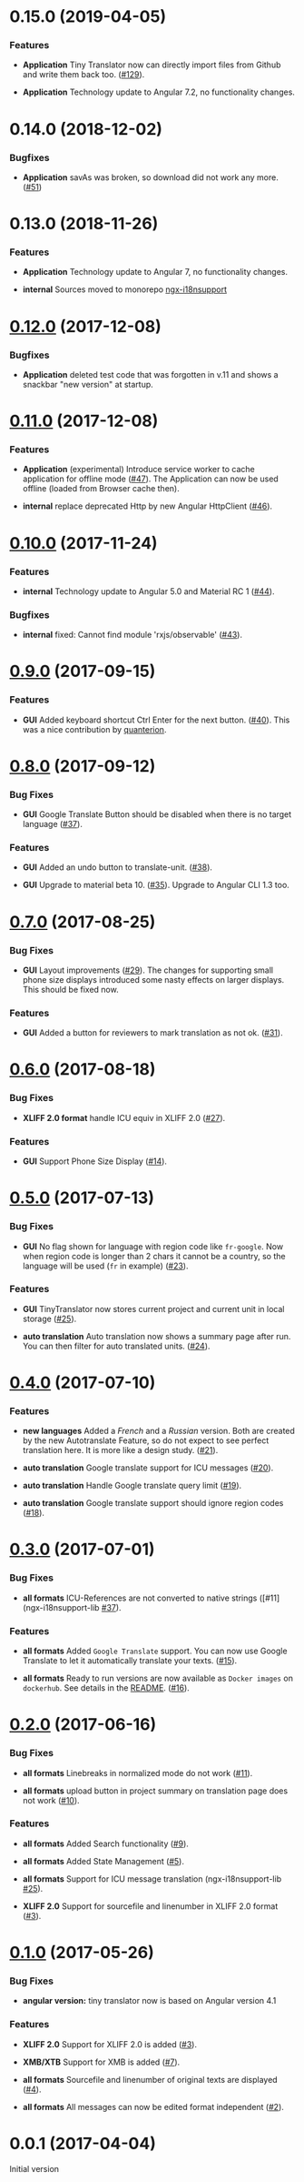 <a name="0.15.0"></a>
# 0.15.0 (2019-04-05)

### Features

* **Application** Tiny Translator now can directly import files from Github and write them back too. ([#129](https://github.com/martinroob/ngx-i18nsupport/issues/129)).

* **Application** Technology update to Angular 7.2, no functionality changes.

<a name="0.14.0"></a>
# 0.14.0 (2018-12-02)

### Bugfixes

* **Application** savAs was broken, so download did not work any more.([#51](https://github.com/martinroob/tiny-translator/issues/51))

<a name="0.13.0"></a>
# 0.13.0 (2018-11-26)

### Features

* **Application** Technology update to Angular 7, no functionality changes.

* **internal** Sources moved to monorepo [ngx-i18nsupport](https://github.com/martinroob/ngx-i18nsupport)

<a name="0.12.0"></a>
# [0.12.0](https://github.com/martinroob/tiny-translator/compare/v0.12.0...v0.11.0) (2017-12-08)

### Bugfixes

* **Application** deleted test code that was forgotten in v.11 and shows a snackbar "new version" at startup.

<a name="0.11.0"></a>
# [0.11.0](https://github.com/martinroob/tiny-translator/compare/v0.11.0...v0.10.0) (2017-12-08)

### Features

* **Application** (experimental) Introduce service worker to cache application for offline mode ([#47](https://github.com/martinroob/tiny-translator/issues/47)).
The Application can now be used offline (loaded from Browser cache then).

* **internal** replace deprecated Http by new Angular HttpClient  ([#46](https://github.com/martinroob/tiny-translator/issues/46)).

<a name="0.10.0"></a>
# [0.10.0](https://github.com/martinroob/tiny-translator/compare/v0.10.0...v0.9.0) (2017-11-24)

### Features

* **internal** Technology update to Angular 5.0 and Material RC 1 ([#44](https://github.com/martinroob/tiny-translator/issues/44)).

### Bugfixes

* **internal** fixed: Cannot find module 'rxjs/observable' ([#43](https://github.com/martinroob/tiny-translator/issues/43)).

<a name="0.9.0"></a>
# [0.9.0](https://github.com/martinroob/tiny-translator/compare/v0.9.0...v0.8.0) (2017-09-15)

### Features

* **GUI** Added keyboard shortcut Ctrl Enter for the next button. ([#40](https://github.com/martinroob/tiny-translator/issues/40)).
This was a nice contribution by [quanterion](https://github.com/quanterion).

<a name="0.8.0"></a>
# [0.8.0](https://github.com/martinroob/tiny-translator/compare/v0.8.0...v0.7.0) (2017-09-12)

### Bug Fixes

* **GUI** Google Translate Button should be disabled when there is no target language ([#37](https://github.com/martinroob/tiny-translator/issues/37)).

### Features

* **GUI** Added an undo button to translate-unit. ([#38](https://github.com/martinroob/tiny-translator/issues/38)).

* **GUI** Upgrade to material beta 10. ([#35](https://github.com/martinroob/tiny-translator/issues/35)).
 Upgrade to Angular CLI 1.3 too.
 
<a name="0.7.0"></a>
# [0.7.0](https://github.com/martinroob/tiny-translator/compare/v0.7.0...v0.6.0) (2017-08-25)

### Bug Fixes

* **GUI** Layout improvements ([#29](https://github.com/martinroob/tiny-translator/issues/29)).
The changes for supporting small phone size displays introduced some nasty effects on larger displays.
This should be fixed now.

### Features

* **GUI** Added a button for reviewers to mark translation as not ok. ([#31](https://github.com/martinroob/tiny-translator/issues/31)).

<a name="0.6.0"></a>
# [0.6.0](https://github.com/martinroob/tiny-translator/compare/v0.6.0...v0.5.0) (2017-08-18)

### Bug Fixes

* **XLIFF 2.0 format** handle ICU equiv in XLIFF 2.0 ([#27](https://github.com/martinroob/tiny-translator/issues/27)).

### Features

* **GUI** Support Phone Size Display ([#14](https://github.com/martinroob/tiny-translator/issues/14)).

<a name="0.5.0"></a>
# [0.5.0](https://github.com/martinroob/tiny-translator/compare/v0.5.0...v0.4.0) (2017-07-13)

### Bug Fixes

* **GUI** No flag shown for language with region code like `fr-google`. Now when region code is longer than 2 chars it cannot be a country, so the language will be used (`fr` in example) ([#23](https://github.com/martinroob/tiny-translator/issues/23)).

### Features

* **GUI** TinyTranslator now stores current project and current unit in local storage ([#25](https://github.com/martinroob/tiny-translator/issues/25)).

* **auto translation** Auto translation now shows a summary page after run. You can then filter for auto translated units. ([#24](https://github.com/martinroob/tiny-translator/issues/24)).

<a name="0.4.0"></a>
# [0.4.0](https://github.com/martinroob/tiny-translator/compare/v0.4.0...v0.3.0) (2017-07-10)

### Features

* **new languages** Added a *French* and a *Russian* version.
Both are created by the new Autotranslate Feature, so do not expect to see perfect translation here.
It is more like a design study. ([#21](https://github.com/martinroob/tiny-translator/issues/21)).

* **auto translation** Google translate support for ICU messages ([#20](https://github.com/martinroob/tiny-translator/issues/20)).

* **auto translation** Handle Google translate query limit ([#19](https://github.com/martinroob/tiny-translator/issues/19)).

* **auto translation** Google translate support should ignore region codes ([#18](https://github.com/martinroob/tiny-translator/issues/18)).

<a name="0.3.0"></a>
# [0.3.0](https://github.com/martinroob/tiny-translator/compare/v0.3.0...v0.2.0) (2017-07-01)

### Bug Fixes

* **all formats** ICU-References are not converted to native strings ([#11](ngx-i18nsupport-lib [#37](https://github.com/martinroob/ngx-i18nsupport-lib/issues/37)).

### Features

* **all formats** Added `Google Translate` support. You can now use Google Translate to let it automatically translate your texts. ([#15](https://github.com/martinroob/tiny-translator/issues/15)).

* **all formats** Ready to run versions are now available as `Docker images` on `dockerhub`. See details in the [README](https://github.com/martinroob/tiny-translator/README.md). ([#16](https://github.com/martinroob/tiny-translator/issues/16)).

<a name="0.2.0"></a>
# [0.2.0](https://github.com/martinroob/tiny-translator/compare/v0.1.0...v0.2.0) (2017-06-16)

### Bug Fixes

* **all formats** Linebreaks in normalized mode do not work ([#11](https://github.com/martinroob/tiny-translator/issues/11)).

* **all formats** upload button in project summary on translation page does not work ([#10](https://github.com/martinroob/tiny-translator/issues/10)).

### Features

* **all formats** Added Search functionality ([#9](https://github.com/martinroob/tiny-translator/issues/9)).

* **all formats** Added State Management ([#5](https://github.com/martinroob/tiny-translator/issues/5)).

* **all formats** Support for ICU message translation (ngx-i18nsupport-lib [#25](https://github.com/martinroob/ngx-i18nsupport-lib/issues/25)).

* **XLIFF 2.0** Support for sourcefile and linenumber in XLIFF 2.0 format ([#3](https://github.com/martinroob/tiny-translator/issues/3)).

<a name="0.1.0"></a>
# [0.1.0](https://github.com/martinroob/tiny-translator/compare/v0.0.1...v0.1.0) (2017-05-26)

### Bug Fixes

* **angular version:** tiny translator now is based on Angular version 4.1

### Features

* **XLIFF 2.0** Support for XLIFF 2.0 is added ([#3](https://github.com/martinroob/tiny-translator/issues/3)).

* **XMB/XTB** Support for XMB is added ([#7](https://github.com/martinroob/tiny-translator/issues/7)).

* **all formats** Sourcefile and linenumber of original texts are displayed ([#4](https://github.com/martinroob/tiny-translator/issues/4)).

* **all formats** All messages can now be edited format independent ([#2](https://github.com/martinroob/tiny-translator/issues/2)).


<a name="0.0.1"></a>
# 0.0.1 (2017-04-04)

Initial version

